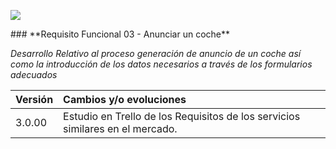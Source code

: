 <p align="left">
<img src="https://s14.postimg.org/o92ijo4o1/lifemycargithub.png">
</p>
### **Requisito Funcional 03 - Anunciar un coche**

_Desarrollo Relativo al proceso generación de anuncio de un coche así como la introducción de los datos necesarios a través de los formularios adecuados_





| Versión |Cambios y/o evoluciones |
|:------------- |:---------------|
| 3.0.00    | Estudio en Trello de los Requisitos de los servicios similares en el mercado. 


